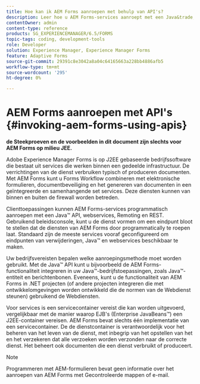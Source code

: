 ```yaml
---
title: Hoe kan ik AEM Forms aanroepen met behulp van API's?
description: Leer hoe u AEM Forms-services aanroept met een Java&trade; API, webservices, Remoting en REST.
contentOwner: admin
content-type: reference
products: SG_EXPERIENCEMANAGER/6.5/FORMS
topic-tags: coding, development-tools
role: Developer
solution: Experience Manager, Experience Manager Forms
feature: Adaptive Forms
source-git-commit: 29391c8e3042a8a04c64165663a228bb4886afb5
workflow-type: tm+mt
source-wordcount: '295'
ht-degree: 0%

---
```


# AEM Forms aanroepen met API&#39;s {#invoking-aem-forms-using-apis}

**de Steekproeven en de voorbeelden in dit document zijn slechts voor AEM Forms op milieu JEE.**

Adobe Experience Manager Forms is op J2EE gebaseerde bedrijfssoftware die bestaat uit services die werken binnen een gedeelde infrastructuur. De verrichtingen van de dienst verbruiken typisch of produceren documenten. Met AEM Forms kunt u Forms Workflow combineren met elektronische formulieren, documentbeveiliging en het genereren van documenten in een geïntegreerde en samenhangende set services. Deze diensten kunnen van binnen en buiten de firewall worden betreden.

Clienttoepassingen kunnen AEM Forms-services programmatisch aanroepen met een Java™ API, webservices, Remoting en REST. Gebruikend beleidsconsole, kunt u de dienst vormen om een eindpunt bloot te stellen dat de diensten van AEM Forms door programmatically te roepen laat. Standaard zijn de meeste services vooraf geconfigureerd om eindpunten van verwijderingen, Java™ en webservices beschikbaar te maken.

Uw bedrijfsvereisten bepalen welke aanroepingsmethode moet worden gebruikt. Met de Java™ API kunt u bijvoorbeeld de AEM Forms-functionaliteit integreren in uw Java™-bedrijfstoepassingen, zoals Java™-entiteit en berichtenbonen. Eveneens, kunt u de functionaliteit van AEM Forms in .NET projecten (of andere projecten integreren die met ontwikkelomgevingen worden ontwikkeld die de normen van de Webdienst steunen) gebruikend de Webdiensten.

Voor services is een servicecontainer vereist die kan worden uitgevoerd, vergelijkbaar met de manier waarop EJB&#39;s (Enterprise JavaBeans™) een J2EE-container vereisen. AEM Forms bevat slechts één implementatie van een servicecontainer. De de dienstcontainer is verantwoordelijk voor het beheren van het leven van de dienst, met inbegrip van het opstellen van het en het verzekeren dat alle verzoeken worden verzonden naar de correcte dienst. Het beheert ook documenten die een dienst verbruikt of produceert.

>[!NOTE]
>
>Programmeren met AEM-formulieren bevat geen informatie over het aanroepen van AEM Forms met Gecontroleerde mappen of e-mail.

